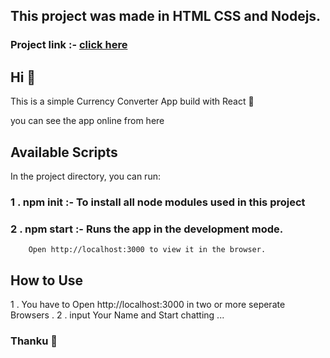 ## This project was made in HTML CSS and Nodejs.

### Project link :- [click here](https://ichat-realtime-app.herokuapp.com/)

## Hi 🥰
This is a simple Currency Converter App build with React 💖

you can see the app online from here

## Available Scripts

In the project directory, you can run:

### 1 . npm init :- To install all node modules used in this project

### 2 . npm start :- Runs the app in the development mode.
        Open http://localhost:3000 to view it in the browser.

## How to Use 

1 . You have to Open http://localhost:3000 in two or more seperate Browsers .
2 . input Your Name and Start chatting ...


### Thanku 🥰
